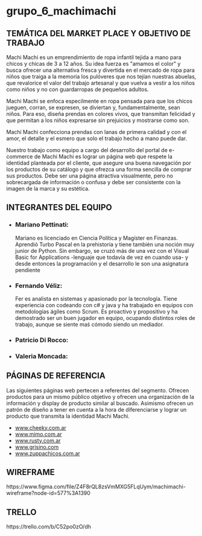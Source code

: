 
<h1> grupo_6_machimachi

<h2>TEMÁTICA DEL MARKET PLACE Y OBJETIVO DE TRABAJO</h2>

<p>    Machi Machi es un emprendimiento de ropa infantil tejida a mano para chicos y chicas de 3 a 12 años. Su idea fuerza es "amamos el color" y busca ofrecer una alternativa fresca y divertida en el mercado de ropa para niños que traiga a la memoria los pulóveres que nos tejían nuestras abuelas, que revalorice el valor del trabajo artesanal y que vuelva a vestir a los niños como niños y no con guardarropas de pequeños adultos.
<p>    Machi Machi se enfoca especilmente en ropa pensada para que los chicos jueguen, corran, se expresen, se diviertan y, fundamentalmente, sean niños. Para eso, diseña prendas en colores vivos, que transmitan felicidad y que permitan a los niños expresarse sin prejuicios y mostrarse como son. 
<p>    Machi Machi confecciona prendas con lanas de primera calidad y con el amor, el detalle y el esmero que solo el trabajo hecho a mano puede dar. </p>

<p>    Nuestro trabajo como equipo a cargo del desarrollo del portal de e-commerce de Machi Machi es lograr un página web que respete la identidad planteada por el cliente, que asegure una buena navegación por los productos de su catálogo y que ofrezca una forma sencilla de comprar sus productos. Debe ser una página atractiva visualmente, pero no sobrecargada de información o confusa y debe ser consistente con la imagen de la marca y su estética.</p>


<h2>INTEGRANTES DEL EQUIPO</h2>

<ul>
    <li><h3>Mariano Pettinati:</h3> Mariano es licenciado en Ciencia Política y Magíster en Finanzas. Aprendió Turbo Pascal en la prehistoria y tiene también una noción muy junior de Python. Sin embargo, se cruzó más de una vez con el Visual Basic for Applications -lenguaje que todavía de vez en cuando usa- y desde entonces la programación y el desarrollo le son una asignatura pendiente </li>
    <li><h3>Fernando Véliz:</h3> Fer es analista en sistemas y apasionado por la tecnología. Tiene experiencia con codeando con c# y java y ha trabajado en equipos con metodologías ágiles como Scrum. Es proactivo y propositivo y ha demostrado ser un buen jugador en equipo, ocupando distintos roles de trabajo, aunque se siente maś cómodo siendo un mediador.  </li>
    <li><h3>Patricio Di Rocco:</h3> </li>
    <li><h3>Valeria Moncada:</h3> </li>
 </ul>

<h2>PÁGINAS DE REFERENCIA</h2>
    Las siguientes páginas web pertecen a referentes del segmento. Ofrecen productos para un mismo público objetivo y ofrecen una organización de la información y display de producto similar al buscado. Asimismo ofrecen un patrón de diseño a tener en cuenta a la hora de diferenciarse y lograr un producto que transmita la identidad Machi Machi. 

<ul>
   <li> <a href="" title=""> www.cheeky.com.ar</a> </li>
   <li> <a href="" title=""> www.mimo.com.ar</a> </li>
   <li> <a href="" title=""> www.rusty.com.ar</a> </li>
   <li> <a href="" title=""> www.grisino.com</a> </li>
   <li> <a href="" title=""> www.zuppachicos.com.ar</a> </li>
</ul>

<h2>WIREFRAME</h2>
    https://www.figma.com/file/Z4F8rQL8zsVmMXG5FLqUym/machimachi-wireframe?node-id=577%3A1390


<h2>TRELLO</h2>
    https://trello.com/b/C52po0zO/dh
